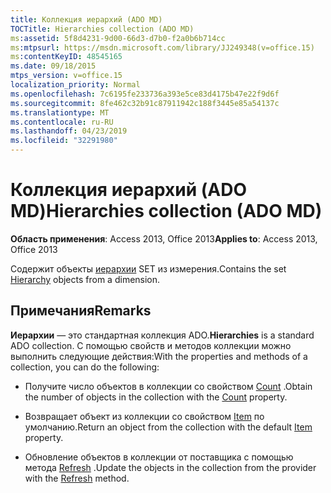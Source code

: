 ```yaml
---
title: Коллекция иерархий (ADO MD)
TOCTitle: Hierarchies collection (ADO MD)
ms:assetid: 5f8d4231-9d00-66d3-d7b0-f2a0b6b714cc
ms:mtpsurl: https://msdn.microsoft.com/library/JJ249348(v=office.15)
ms:contentKeyID: 48545165
ms.date: 09/18/2015
mtps_version: v=office.15
localization_priority: Normal
ms.openlocfilehash: 7c6195fe233736a393e5ce83d4175b47e22f9d6f
ms.sourcegitcommit: 8fe462c32b91c87911942c188f3445e85a54137c
ms.translationtype: MT
ms.contentlocale: ru-RU
ms.lasthandoff: 04/23/2019
ms.locfileid: "32291980"
---
```

# <a name="hierarchies-collection-ado-md"></a><span data-ttu-id="caed8-102">Коллекция иерархий (ADO MD)</span><span class="sxs-lookup"><span data-stu-id="caed8-102">Hierarchies collection (ADO MD)</span></span>


<span data-ttu-id="caed8-103">**Область применения**: Access 2013, Office 2013</span><span class="sxs-lookup"><span data-stu-id="caed8-103">**Applies to**: Access 2013, Office 2013</span></span>

<span data-ttu-id="caed8-104">Содержит объекты [иерархии](hierarchy-object-ado-md.md) SET из измерения.</span><span class="sxs-lookup"><span data-stu-id="caed8-104">Contains the set [Hierarchy](hierarchy-object-ado-md.md) objects from a dimension.</span></span>

## <a name="remarks"></a><span data-ttu-id="caed8-105">Примечания</span><span class="sxs-lookup"><span data-stu-id="caed8-105">Remarks</span></span>

<span data-ttu-id="caed8-106">**Иерархии** — это стандартная коллекция ADO.</span><span class="sxs-lookup"><span data-stu-id="caed8-106">**Hierarchies** is a standard ADO collection.</span></span> <span data-ttu-id="caed8-107">С помощью свойств и методов коллекции можно выполнить следующие действия:</span><span class="sxs-lookup"><span data-stu-id="caed8-107">With the properties and methods of a collection, you can do the following:</span></span>

  - <span data-ttu-id="caed8-108">Получите число объектов в коллекции со свойством [Count](count-property-ado.md) .</span><span class="sxs-lookup"><span data-stu-id="caed8-108">Obtain the number of objects in the collection with the [Count](count-property-ado.md) property.</span></span>

  - <span data-ttu-id="caed8-109">Возвращает объект из коллекции со свойством [Item](item-property-ado.md) по умолчанию.</span><span class="sxs-lookup"><span data-stu-id="caed8-109">Return an object from the collection with the default [Item](item-property-ado.md) property.</span></span>

  - <span data-ttu-id="caed8-110">Обновление объектов в коллекции от поставщика с помощью метода [Refresh](refresh-method-ado.md) .</span><span class="sxs-lookup"><span data-stu-id="caed8-110">Update the objects in the collection from the provider with the [Refresh](refresh-method-ado.md) method.</span></span>

